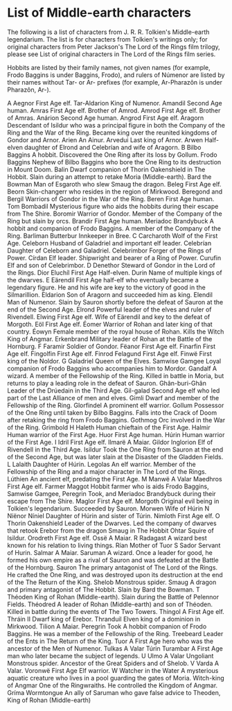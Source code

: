 # List of Middle-earth characters

The following is a list of characters from J. R. R. Tolkien's Middle-earth legendarium. The list is for characters from Tolkien's writings only; for original characters from Peter Jackson's The Lord of the Rings film trilogy, please see List of original characters in The Lord of the Rings film series.

Hobbits are listed by their family names, not given names (for example, Frodo Baggins is under Baggins, Frodo), and rulers of Númenor are listed by their names without Tar- or Ar- prefixes (for example, Ar-Pharazôn is under Pharazôn, Ar-).

A
Aegnor
First Age elf.
Tar-Aldarion
King of Numenor.
Amandil
Second Age human.
Amras
First Age elf. Brother of Amrod.
Amrod
First Age elf. Brother of Amras.
Anárion
Second Age human.
Angrod
First Age elf.
Aragorn
Descendant of Isildur who was a principal figure in both the Company of the Ring and the War of the Ring. Became king over the reunited kingdoms of Gondor and Arnor.
Arien
An Ainur.
Arvedui
Last king of Arnor.
Arwen
Half-elven daughter of Elrond and Celebrían and wife of Aragorn.
B
Bilbo Baggins
A hobbit. Discovered the One Ring after its loss by Gollum.
Frodo Baggins
Nephew of Bilbo Baggins who bore the One Ring to its destruction in Mount Doom.
Balin
Dwarf companion of Thorin Oakenshield in The Hobbit. Slain during an attempt to retake Moria (Middle-earth).
Bard the Bowman
Man of Esgaroth who slew Smaug the dragon.
Beleg
First Age elf.
Beorn
Skin-changerr who resides in the region of Mirkwood.
Beregond and Bergil
Warriors of Gondor in the War of the Ring.
Beren
First Age human.
Tom Bombadil
Mysterious figure who aids the hobbits during their escape from The Shire.
Boromir
Warrior of Gondor. Member of the Company of the Ring but slain by orcs.
Brandir
First Age human.
Meriadoc Brandybuck
A hobbit and companion of Frodo Baggins. A member of the Company of the Ring.
Barliman Butterbur
Innkeeper in Bree.
C
Carcharoth
Wolf of the First Age.
Celeborn
Husband of Galadriel and important elf leader.
Celebrían
Daughter of Celeborn and Galadriel.
Celebrimbor
Forger of the Rings of Power.
Círdan
Elf leader. Shipwright and bearer of a Ring of Power.
Curufin
Elf and son of Celebrimbor.
D
Denethor
Steward of Gondor in the Lord of the Rings.
Dior Eluchíl
First Age Half-elven.
Durin
Name of multiple kings of the dwarves.
E
Eärendil
First Age half-elf who eventually became a legendary figure. He and his wife are key to the victory of good in the Silmarillion.
Eldarion
Son of Aragorn and succeeded him as king.
Elendil
Man of Numenor. Slain by Sauron shortly before the defeat of Sauron at the end of the Second Age.
Elrond
Powerful leader of the elves and ruler of Rivendell.
Elwing
First Age elf. Wife of Eärendil and key to the defeat of Morgoth.
Eöl
First Age elf.
Éomer
Warrior of Rohan and later king of that country.
Éowyn
Female member of the royal house of Rohan. Kills the Witch King of Angmar.
Erkenbrand
Military leader of Rohan at the Battle of the Hornburg.
F
Faramir
Soldier of Gondor.
Fëanor
First Age elf.
Finarfin
First Age elf.
Fingolfin
First Age elf.
Finrod Felagund
First Age elf.
Finwë
First king of the Noldor.
G
Galadriel
Queen of the Elves.
Samwise Gamgee
Loyal companion of Frodo Baggins who accompanies him to Mordor.
Gandalf
A wizard. A member of the Fellowship of the Ring. Killed in battle in Moria, but returns to play a leading role in the defeat of Sauron.
Ghân-buri-Ghân
Leader of the Drúedain in the Third Age.
Gil-galad
Second Age elf who led part of the Last Alliance of men and elves.
Gimli
Dwarf and member of the Fellowship of the Ring.
Glorfindel
A prominent elf warrior.
Gollum
Possessor of the One Ring until taken by Bilbo Baggins. Falls into the Crack of Doom after retaking the ring from Frodo Baggins.
Gothmog
Orc involved in the War of the Ring.
Grimbold
H
Haleth
Human chieftain of the First Age.
Halmir
Human warrior of the First Age.
Huor
First Age human.
Húrin
Human warrior of the First Age.
I
Idril
First Age elf.
Ilmarë
A Maiar.
Gildor Inglorion
Elf of Rivendell in the Third Age.
Isildur
Took the One Ring from Sauron at the end of the Second Age, but was later slain at the Disaster of the Gladden Fields.
L
Lalaith
Daughter of Húrin.
Legolas
An elf warrior. Member of the Fellowship of the Ring and a major character in The Lord of the Rings.
Lúthien
An ancient elf, predating the First Age.
M
Manwë
A Valar
Maedhros
First Age elf.
Farmer Maggot
Hobbit farmer who is aids Frodo Baggins, Samwise Gamgee, Peregrin Took, and Meriadoc Brandybuck during their escape from The Shire.
Maglor
First Age elf.
Morgoth
Original evil being in Tolkien's legendarium. Succeeded by Sauron.
Morwen
Wife of Húrin
N
Niënor Níniel
Daughter of Húrin and sister of Túrin.
Nimloth
First Age elf.
O
Thorin Oakenshield
Leader of the Dwarves. Led the company of dwarves that retook Erebor from the dragon Smaug in The Hobbit
Ohtar
Squire of Isildur.
Orodreth
First Age elf.
Ossë
A Maiar.
R
Radagast
A wizard best known for his relation to living things.
Rían
Mother of Tuor
S
Sador
Servant of Hurin.
Salmar
A Maiar.
Saruman
A wizard. Once a leader for good, he formed his own empire as a rival of Sauron and was defeated at the Battle of the Hornburg.
Sauron
The primary antagonist of The Lord of the Rings. He crafted the One Ring, and was destroyed upon its destruction at the end of the The Return of the King.
Shelob
Monstrous spider.
Smaug
A dragon and primary antagonist of The Hobbit. Slain by Bard the Bowman.
T
Théoden
King of Rohan (Middle-earth). Slain during the Battle of Pelennor Fields.
Théodred
A leader of Rohan (Middle-earth) and son of Théoden. Killed in battle during the events of The Two Towers.
Thingol
A First Age elf.
Thráin II
Dwarf king of Erebor.
Thranduil
Elven king of a dominion in Mirkwood.
Tilion
A Maiar.
Peregrin Took
A hobbit companion of Frodo Baggins. He was a member of the Fellowship of the Ring.
Treebeard
Leader of the Ents in The Return of the King.
Tuor
A First Age hero who was the ancestor of the Men of Numenor.
Tulkas
A Valar
Túrin Turambar
A First Age man who later became the subject of legends.
U
Ulmo
A Valar
Ungoliant
Monstrous spider. Ancestor of the Great Spiders and of Shelob.
V
Varda
A Valar.
Voronwë
First Age Elf warrior.
W
Watcher in the Water
A mysterious aquatic creature who lives in a pool guarding the gates of Moria.
Witch-king of Angmar
One of the Ringwraiths. He controlled the Kingdom of Angmar.
Gríma Wormtongue
An ally of Saruman who gave false advice to Theoden, King of Rohan (Middle-earth)
